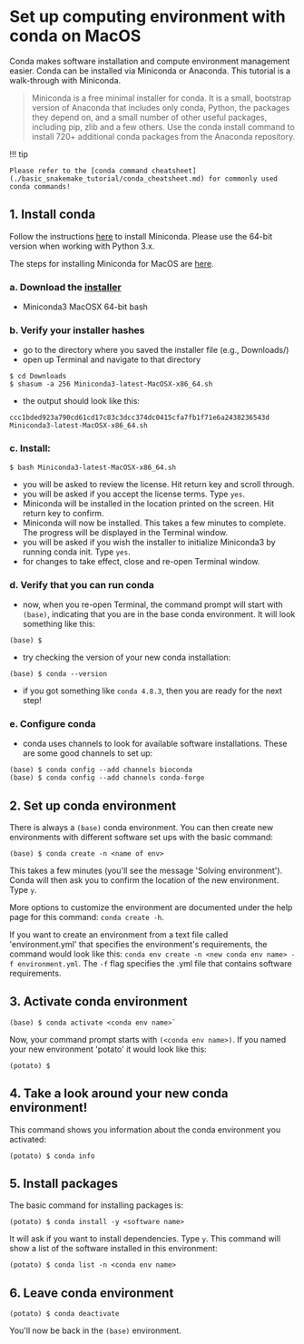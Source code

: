 # Set up computing environment with conda on MacOS

Conda makes software installation and compute environment management easier. Conda can be installed via Miniconda or Anaconda. This tutorial is a walk-through with Miniconda.

> Miniconda is a free minimal installer for conda. It is a small, bootstrap version of Anaconda that includes only conda, Python, the packages they depend on, and a small number of other useful packages, including pip, zlib and a few others. Use the conda install command to install 720+ additional conda packages from the Anaconda repository.

!!! tip

    Please refer to the [conda command cheatsheet](./basic_snakemake_tutorial/conda_cheatsheet.md) for commonly used conda commands!


## 1. Install conda

Follow the instructions [here](https://conda.io/projects/conda/en/latest/user-guide/install/index.html) to install Miniconda. Please use the 64-bit version when working with Python 3.x.

The steps for installing Miniconda for MacOS are [here](https://conda.io/projects/conda/en/latest/user-guide/install/macos.html).

### a. Download the [installer](https://docs.conda.io/en/latest/miniconda.html)
- Miniconda3 MacOSX 64-bit bash

### b. Verify your installer hashes
- go to the directory where you saved the installer file (e.g., Downloads/)
- open up Terminal and navigate to that directory
```
$ cd Downloads
$ shasum -a 256 Miniconda3-latest-MacOSX-x86_64.sh
```
- the output should look like this:
```
ccc1bded923a790cd61cd17c83c3dcc374dc0415cfa7fb1f71e6a2438236543d  Miniconda3-latest-MacOSX-x86_64.sh
```

### c. Install:
```
$ bash Miniconda3-latest-MacOSX-x86_64.sh
```
- you will be asked to review the license. Hit return key and scroll through.
- you will be asked if you accept the license terms. Type `yes`.
- Miniconda will be installed in the location printed on the screen. Hit return key to confirm.
- Miniconda will now be installed. This takes a few minutes to complete. The progress will be displayed in the Terminal window.
- you will be asked if you wish the installer to initialize Miniconda3 by running conda init. Type `yes`.
- for changes to take effect, close and re-open Terminal window.

### d. Verify that you can run conda
- now, when you re-open Terminal, the command prompt will start with `(base)`, indicating that you are in the base conda environment. It will look something like this:
```
(base) $
```
- try checking the version of your new conda installation:
```
(base) $ conda --version
```
- if you got something like `conda 4.8.3`, then you are ready for the next step!

### e. Configure conda
- conda uses channels to look for available software installations. These are some good channels to set up:
```
(base) $ conda config --add channels bioconda
(base) $ conda config --add channels conda-forge
```

## 2. Set up conda environment

There is always a `(base)` conda environment. You can then create new environments with different software set ups with the basic command:

```
(base) $ conda create -n <name of env>
```
This takes a few minutes (you'll see the message 'Solving environment'). Conda will then ask you to confirm the location of the new environment. Type `y`.

More options to customize the environment are documented under the help page for this command: `conda create -h`.

If you want to create an environment from a text file called 'environment.yml' that specifies the environment's requirements, the command would look like this:
`conda env create -n <new conda env name> -f environment.yml`. The `-f` flag specifies the .yml file that contains software requirements.

## 3. Activate conda environment

```
(base) $ conda activate <conda env name>`
```

Now, your command prompt starts with `(<conda env name>)`. If you named your new environment 'potato' it would look like this:
```
(potato) $
```

## 4. Take a look around your new conda environment!
This command shows you information about the conda environment you activated:
```
(potato) $ conda info
```

## 5. Install packages
The basic command for installing packages is:
```
(potato) $ conda install -y <software name>
```
It will ask if you want to install dependencies. Type `y`. This command will show a list of the software installed in this environment:
```
(potato) $ conda list -n <conda env name>
```

## 6. Leave conda environment

```
(potato) $ conda deactivate
```

You'll now be back in the `(base)` environment.
